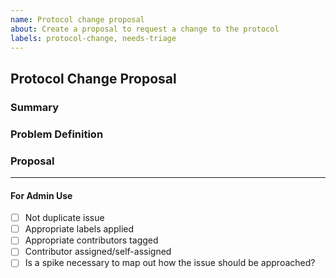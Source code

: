 ```yaml
---
name: Protocol change proposal
about: Create a proposal to request a change to the protocol
labels: protocol-change, needs-triage
---
```


<!-- < < < < < < < < < < < < < < < < < < < < < < < < < < < < < < < < < ☺ 
v                            ✰  Thanks for opening an issue! ✰    
v    Before smashing the submit button please review the template.
v    Word of caution: Under-specified proposals may be rejected 
v                     without deliberation 
☺ > > > > > > > > > > > > > > > > > > > > > > > > > > > > > > > > >  -->

## Protocol Change Proposal

### Summary

<!-- Short, concise description of the proposed change -->

### Problem Definition

<!-- Why do we need this change?
What problems may be addressed by introducing this change?
What benefits does ICS stand to gain by including this change?
Are there any disadvantages of including this change? -->

### Proposal

<!-- Detailed description of requirements of implementation -->

____

#### For Admin Use

- [ ] Not duplicate issue
- [ ] Appropriate labels applied
- [ ] Appropriate contributors tagged
- [ ] Contributor assigned/self-assigned
- [ ] Is a spike necessary to map out how the issue should be approached?